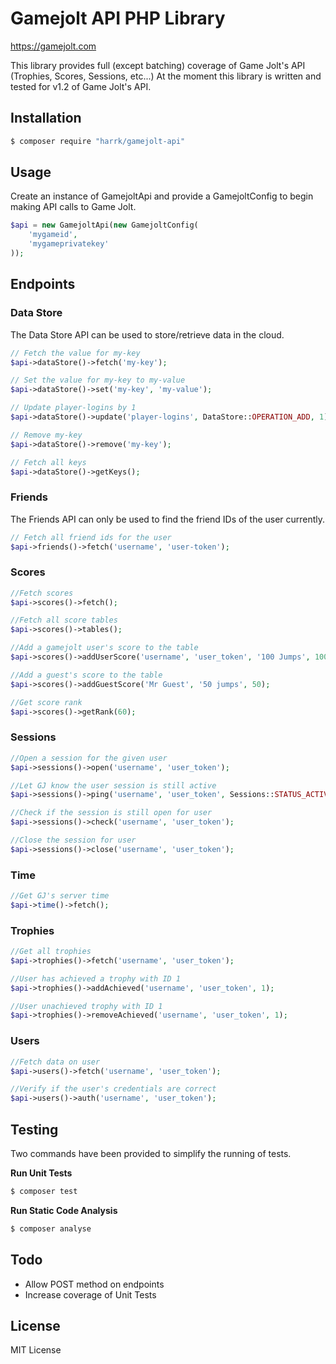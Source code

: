 # Gamejolt API PHP Library

https://gamejolt.com

This library provides full (except batching) coverage of Game Jolt's API (Trophies, Scores, Sessions, etc...)
At the moment this library is written and tested for v1.2 of Game Jolt's API.


## Installation

```bash
$ composer require "harrk/gamejolt-api"
```

## Usage
Create an instance of GamejoltApi and provide a GamejoltConfig 
to begin making API calls to Game Jolt.

```php
$api = new GamejoltApi(new GamejoltConfig(
    'mygameid',
    'mygameprivatekey'
));
```

## Endpoints
### Data Store
The Data Store API can be used to store/retrieve data in the cloud.

```php
// Fetch the value for my-key
$api->dataStore()->fetch('my-key');

// Set the value for my-key to my-value
$api->dataStore()->set('my-key', 'my-value');

// Update player-logins by 1
$api->dataStore()->update('player-logins', DataStore::OPERATION_ADD, 1);

// Remove my-key
$api->dataStore()->remove('my-key');

// Fetch all keys
$api->dataStore()->getKeys();
```
### Friends
The Friends API can only be used to find the friend IDs of the user currently.
```php
// Fetch all friend ids for the user
$api->friends()->fetch('username', 'user-token');
```

### Scores
```php
//Fetch scores
$api->scores()->fetch();

//Fetch all score tables
$api->scores()->tables();

//Add a gamejolt user's score to the table
$api->scores()->addUserScore('username', 'user_token', '100 Jumps', 100);

//Add a guest's score to the table
$api->scores()->addGuestScore('Mr Guest', '50 jumps', 50);

//Get score rank
$api->scores()->getRank(60);
```

### Sessions
```php
//Open a session for the given user
$api->sessions()->open('username', 'user_token');

//Let GJ know the user session is still active
$api->sessions()->ping('username', 'user_token', Sessions::STATUS_ACTIVE);

//Check if the session is still open for user
$api->sessions()->check('username', 'user_token');

//Close the session for user
$api->sessions()->close('username', 'user_token');
```

### Time
```php
//Get GJ's server time
$api->time()->fetch();
```

### Trophies
```php
//Get all trophies
$api->trophies()->fetch('username', 'user_token');

//User has achieved a trophy with ID 1
$api->trophies()->addAchieved('username', 'user_token', 1);

//User unachieved trophy with ID 1
$api->trophies()->removeAchieved('username', 'user_token', 1);
```

### Users

```php
//Fetch data on user
$api->users()->fetch('username', 'user_token');

//Verify if the user's credentials are correct
$api->users()->auth('username', 'user_token');
```

## Testing
Two commands have been provided to simplify the running of tests.

**Run Unit Tests**
```bash
$ composer test
```

**Run Static Code Analysis**
```bash
$ composer analyse
```

## Todo
- Allow POST method on endpoints
- Increase coverage of Unit Tests

## License
MIT License
